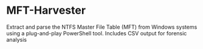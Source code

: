 # MFT-Harvester
Extract and parse the NTFS Master File Table (MFT) from Windows systems using a plug-and-play PowerShell tool. Includes CSV output for forensic analysis
